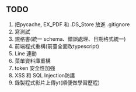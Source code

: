 ## TODO
1. 把pycache, EX_PDF 和 .DS_Store 放進 .gitignore
2. 寫測試
3. 規格書(統一 schema、錯誤處理、日期格式統一)
4. 前端程式重構(前臺全面改typescript)
5. Line 連動
6. 菜單資料庫重構
7. token 安全性加強 
8. XSS 和 SQL Injection防護
9. 錄製程式影片上傳yt(順便做學習歷程)
